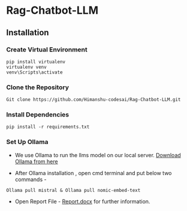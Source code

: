 # Rag-Chatbot-LLM

## Installation

### Create Virtual Environment
```
pip install virtualenv
virtualenv venv
venv\Scripts\activate
```
### Clone the Repository
```
Git clone https://github.com/Himanshu-codesai/Rag-Chatbot-LLM.git
```
### Install Dependencies
```
pip install -r requirements.txt
```
### Set Up Ollama
- We use Ollama to run the llms model on our local server.
[Download Ollama from here](https://ollama.com/download)

- After Ollama installation , open cmd terminal and put below two commands - 
```
Ollama pull mistral & Ollama pull nomic-embed-text
```
- Open Report File - [Report.docx](Report.docx) for further information.
